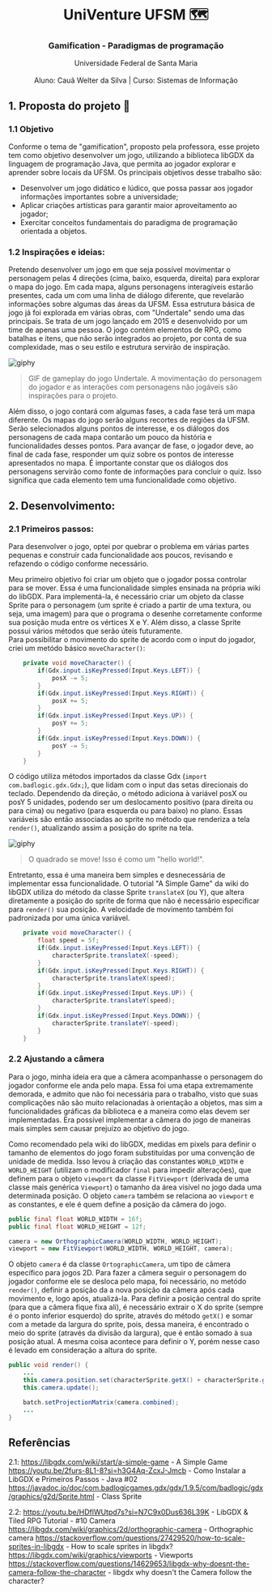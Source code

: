 <div align="center">
  <h1 align="center">UniVenture UFSM 🗺️</h1> 
  <h3 align="center">Gamification - Paradigmas de programação</h3>
  <p align="center">Universidade Federal de Santa Maria<br><br>Aluno: Cauã Welter da Silva | Curso: Sistemas de Informação</p>
</div>

## 1. Proposta do projeto 🎯 

### 1.1 Objetivo

Conforme o tema de "gamification", proposto pela professora, esse projeto tem como objetivo
desenvolver um jogo, utilizando a biblioteca libGDX da linguagem de programação Java,
que permita ao jogador explorar e aprender sobre locais da UFSM. Os principais objetivos desse trabalho são:
- Desenvolver um jogo didático e lúdico, que possa passar aos jogador informações importantes sobre a universidade;
- Aplicar criações artísticas para garantir maior aproveitamento ao jogador;
- Exercitar conceitos fundamentais do paradigma de programação orientada a objetos.

### 1.2 Inspirações e ideias: 

Pretendo desenvolver um jogo em que seja possível movimentar o personagem pelas 4
direções (cima, baixo, esquerda, direita) para explorar o mapa do jogo. Em cada mapa,
alguns personagens interagíveis estarão presentes, cada um com uma linha de diálogo
diferente, que revelarão informações sobre algumas das áreas da UFSM. Essa estrutura
básica de jogo já foi explorada em várias obras, com "Undertale" sendo uma das principais.
Se trata de um jogo lançado em 2015 e desenvolvido por um time de apenas uma pessoa.
O jogo contém elementos de RPG, como batalhas e itens, que não serão integrados ao projeto,
por conta de sua complexidade, mas o seu estilo e estrutura servirão de inspiração.

![giphy](https://media1.tenor.com/m/pylTHrd5YoAAAAAd/undertale-video.gif)
> GIF de gameplay do jogo Undertale. A movimentação do personagem do jogador e as interações com personagens não
> jogáveis são inspirações para o projeto.

Além disso, o jogo contará com algumas fases, a cada fase terá um mapa diferente. 
Os mapas do jogo serão alguns recortes de regiões da UFSM. Serão selecionados
alguns pontos de interesse, e os diálogos dos personagens de cada mapa contarão um pouco da história 
e funcionalidades desses pontos. Para avançar de fase, o jogador deve, ao final
de cada fase, responder um quiz sobre os pontos de interesse apresentados no mapa. É
importante constar que os diálogos dos personagens servirão como fonte de informações
para concluir o quiz. Isso significa que cada elemento tem uma funcionalidade como objetivo.

## 2. Desenvolvimento:

### 2.1 Primeiros passos:

Para desenvolver o jogo, optei por quebrar o problema em várias partes pequenas e
construir cada funcionalidade aos poucos, revisando e refazendo o código conforme 
necessário.  
  
Meu primeiro objetivo foi criar um objeto que o jogador possa controlar para se mover.
Essa é uma funcionalidade simples ensinada na própria wiki do libGDX. Para implementá-la,
é necessário criar um objeto da classe Sprite para o personagem (um sprite é criado a partir de uma textura, ou seja, uma imagem)
para que o programa o desenhe corretamente conforme sua posição muda entre os vértices X e Y. Além disso,
a classe Sprite possui vários métodos que serão úteis futuramente.  
Para possibilitar o movimento do sprite de acordo com o input do jogador, criei um metódo
básico `moveCharacter()`:

```java
    private void moveCharacter() {
        if(Gdx.input.isKeyPressed(Input.Keys.LEFT)) {
            posX -= 5;
        }
        if(Gdx.input.isKeyPressed(Input.Keys.RIGHT)) {
            posX += 5;
        }
        if(Gdx.input.isKeyPressed(Input.Keys.UP)) {
            posY += 5;
        }
        if(Gdx.input.isKeyPressed(Input.Keys.DOWN)) {
            posY -= 5;
        }
    }
```

O código utiliza métodos importados da classe Gdx (`import com.badlogic.gdx.Gdx;`), que lidam com 
o input das setas direcionais do teclado. Dependendo da direção, o método adiciona à variável posX ou posY
5 unidades, podendo ser um deslocamento positivo (para direita ou para cima) ou negativo
(para esquerda ou para baixo) no plano. Essas variáveis são então associadas ao sprite no método que renderiza
a tela `render()`, atualizando assim a posição do sprite na tela. 
  
![giphy](https://github.com/user-attachments/assets/0a305b17-7b81-4186-9a5a-a3bf2dc9437a)
> O quadrado se move! Isso é como um "hello world!". 

Entretanto, essa é uma maneira bem simples e desnecessária de implementar essa funcionalidade.
O tutorial "A Simple Game" da wiki do libGDX utiliza do método da classe Sprite `translateX` (ou Y),
que altera diretamente a posição do sprite de forma que não é necessário especificar para `render()`
sua posição. A velocidade de movimento também foi padronizada por uma única variável.
  
```java
    private void moveCharacter() {
        float speed = 5f;
        if(Gdx.input.isKeyPressed(Input.Keys.LEFT)) {
            characterSprite.translateX(-speed);
        }
        if(Gdx.input.isKeyPressed(Input.Keys.RIGHT)) {
            characterSprite.translateX(speed);
        }
        if(Gdx.input.isKeyPressed(Input.Keys.UP)) {
            characterSprite.translateY(speed);
        }
        if(Gdx.input.isKeyPressed(Input.Keys.DOWN)) {
            characterSprite.translateY(-speed);
        }
    }
```

### 2.2 Ajustando a câmera
Para o jogo, minha ideia era que a câmera acompanhasse o personagem do jogador conforme ele
anda pelo mapa. Essa foi uma etapa extremamente demorada, e admito que não foi necessária para o trabalho,
visto que suas complicações não são muito relacionadas à orientação a objetos, mas sim a funcionalidades
gráficas da biblioteca e a maneira como elas devem ser implementadas. Era possível implementar a câmera do jogo
de maneiras mais simples sem causar prejuízo ao objetivo do jogo.  
  
Como recomendado pela wiki do libGDX, medidas em pixels para definir o tamanho de elementos do jogo
foram substituídas por uma convenção de unidade de medida. Isso levou à criação das constantes `WORLD_WIDTH`
e `WORLD_HEIGHT` (utilizam o modificador `final` para impedir alterações), que definem para o objeto `viewport` da 
classe `FitViewport` (derivada de uma classe mais genérica `Viewport`) o tamanho da área visível no jogo dada uma 
determinada posição. O objeto `camera` também se relaciona ao `viewport` e as constantes, e ele é quem define a posição
da câmera do jogo. 

```java
public final float WORLD_WIDTH = 16f;
public final float WORLD_HEIGHT = 12f;
```

```java
camera = new OrthographicCamera(WORLD_WIDTH, WORLD_HEIGHT);
viewport = new FitViewport(WORLD_WIDTH, WORLD_HEIGHT, camera);
```

O objeto `camera` é da classe `OrtographicCamera`, um tipo de câmera específico para jogos 2D. Para fazer a câmera seguir
o personagem do jogador conforme ele se desloca pelo mapa, foi necessário, no metódo `render()`, definir a posição da a 
nova posição da câmera após cada movimento e, logo após, atualizá-la. Para definir a posição central do sprite (para que
a câmera fique fixa ali), é necessário extrair o X do sprite (sempre é o ponto inferior esquerdo) do sprite, através do 
método `getX()` e somar com a metade da largura do sprite, pois, dessa maneira, é encontrado o meio do sprite (através 
da divisão da largura), que é então somado à sua posição atual. A mesma coisa acontece para definir o Y, porém nesse caso 
é levado em consideração a altura do sprite.

```java
public void render() {
    ...
    this.camera.position.set(characterSprite.getX() + characterSprite.getWidth() / 2, characterSprite.getY() + characterSprite.getHeight() / 2, 0);
    this.camera.update();

    batch.setProjectionMatrix(camera.combined);
    ...
}
```
## Referências
2.1:
https://libgdx.com/wiki/start/a-simple-game - A Simple Game  
https://youtu.be/2furs-8L1-8?si=h3G4Aq-ZcxJ-Jmcb - Como Instalar a LibGDX e Primeiros Passos - Java #02  
https://javadoc.io/doc/com.badlogicgames.gdx/gdx/1.9.5/com/badlogic/gdx/graphics/g2d/Sprite.html - Class Sprite

2.2:
https://youtu.be/HDflWUtpd7s?si=N7C9x0Dus636L39K - LibGDX & Tiled RPG Tutorial - #10 Camera  
https://libgdx.com/wiki/graphics/2d/orthographic-camera - Orthographic camera
https://stackoverflow.com/questions/27429520/how-to-scale-sprites-in-libgdx - How to scale sprites in libgdx?  
https://libgdx.com/wiki/graphics/viewports - Viewports  
https://stackoverflow.com/questions/14629653/libgdx-why-doesnt-the-camera-follow-the-character - 
libgdx why doesn't the Camera follow the character?
